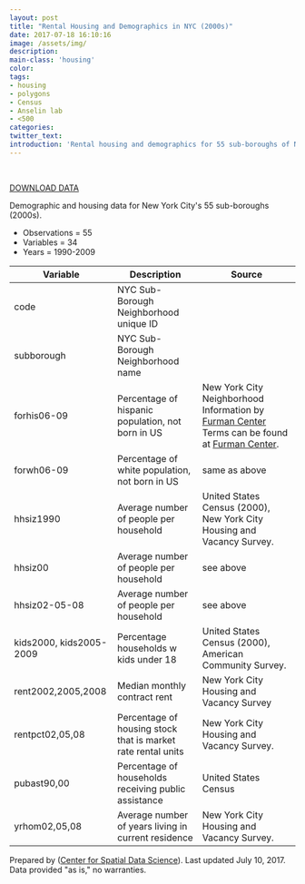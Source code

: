 ```yaml
---
layout: post
title: "Rental Housing and Demographics in NYC (2000s)"
date: 2017-07-18 16:10:16
image: /assets/img/
description:
main-class: 'housing'
color:
tags:
- housing
- polygons
- Census
- Anselin lab
- <500
categories:
twitter_text:
introduction: 'Rental housing and demographics for 55 sub-boroughs of New York City (2000s).'
---
```

<div id="root" data-geojson="../data/nyc.geojson"></div>

<br>




[DOWNLOAD DATA](../data/nyc.zip)

Demographic and housing data for New York City's 55 sub-boroughs (2000s).

* Observations = 55
* Variables = 34
* Years = 1990-2009

|**Variable**|**Description**|**Source**|
|--------------|-------------|-------|
|code|NYC Sub-Borough Neighborhood unique ID |   |   |    
|subborough|NYC Sub-Borough Neighborhood name |   |   |
|forhis06-09 | Percentage of hispanic population, not born in US | New York City Neighborhood Information by  [Furman Center](http://www.furmancenter.org/data/search%20on%2010/9/2013.) Terms can be found at [Furman Center](http://www.furmancenter.org/data/disclaimer/).|
|forwh06-09 | Percentage of white population, not born in US|same as above|
|hhsiz1990 | Average number of people per household | United States Census (2000), New York City Housing and Vacancy Survey.|
|hhsiz00 | Average number of people per household | see above|
|hhsiz02-05-08 | Average number of people per household| see above|
|kids2000, kids2005-2009|Percentage households w kids under 18 |United States Census (2000), American Community Survey.|
|rent2002,2005,2008 | Median monthly contract rent|New York City Housing and Vacancy Survey|
|rentpct02,05,08|Percentage of housing stock that is market rate rental units|New York City Housing and Vacancy Survey.
|pubast90,00|Percentage of households receiving public assistance|United States Census|
|yrhom02,05,08|Average number of years living in current residence|New York City Housing and Vacancy Survey.|


Prepared by ([Center for Spatial Data Science](https://spatial.uchicago.edu/)). Last updated July 10, 2017. Data provided "as is," no warranties. 
